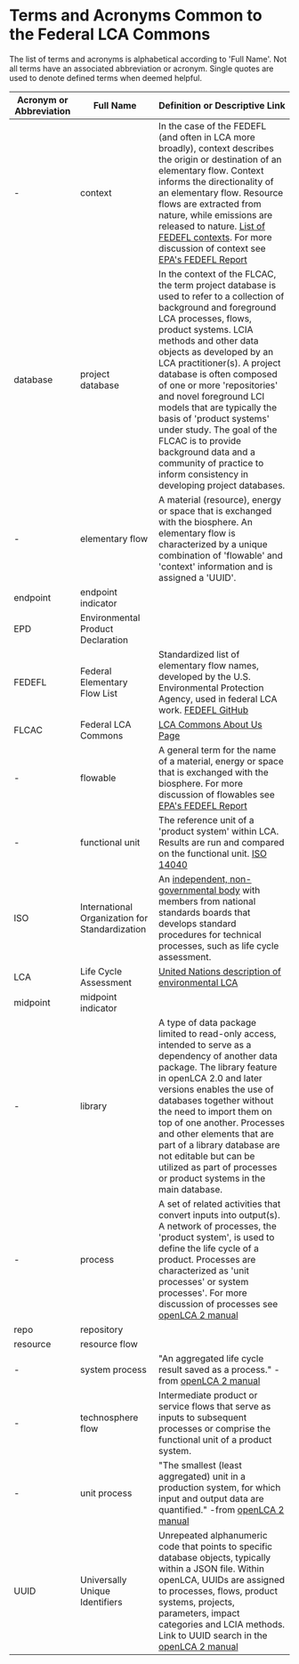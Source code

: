 # Terms and Acronyms Common to the Federal LCA Commons
The list of terms and acronyms is alphabetical according to 'Full Name'. Not all terms have an associated abbreviation or acronym. Single quotes are used to denote defined terms when deemed helpful.  

|Acronym or Abbreviation| Full Name| Definition or Descriptive Link
|----|----|----
|-|context|In the case of the FEDEFL (and often in LCA more broadly), context describes the origin or destination of an elementary flow. Context informs the directionality of an elementary flow. Resource flows are extracted from nature, while emissions are released to nature. [List of FEDEFL contexts](https://github.com/USEPA/Federal-LCA-Commons-Elementary-Flow-List/blob/master/wiki/resources/FEDEFLcontexts.xlsx). For more discussion of context see [EPA's FEDEFL Report](https://cfpub.epa.gov/si/si_public_record_report.cfm?dirEntryId=347251&Lab=NRMRL&simpleSearch=0&showCriteria=2&searchAll=elementary+flows&TIMSType=Published+Report&dateBeginPublishedPresented=07%2F31%2F2019)
|database|project database|In the context of the FLCAC, the term project database is used to refer to a collection of background and foreground LCA processes, flows, product systems. LCIA methods and other data objects as developed by an LCA practitioner(s). A project database is often composed of one or more 'repositories' and novel foreground LCI models that are typically the basis of 'product systems' under study. The goal of the FLCAC is to provide background data and a community of practice to inform consistency in developing project databases. 
|-|elementary flow|  A material (resource), energy or space that is exchanged with the biosphere. An elementary flow is characterized by a unique combination of 'flowable' and 'context' information and is assigned a 'UUID'.
|endpoint|endpoint indicator|
|EPD|Environmental Product Declaration|
|FEDEFL|Federal Elementary Flow List|Standardized list of elementary flow names, developed by the U.S. Environmental Protection Agency, used in federal LCA work. [FEDEFL GitHub](https://github.com/USEPA/fedelemflowlist)
|FLCAC|Federal LCA Commons| [LCA Commons About Us Page](https://www.lcacommons.gov/about-us)
|-|flowable|A general term for the name of a material, energy or space that is exchanged with the biosphere. For more discussion of flowables see [EPA's FEDEFL Report](https://cfpub.epa.gov/si/si_public_record_report.cfm?dirEntryId=347251&Lab=NRMRL&simpleSearch=0&showCriteria=2&searchAll=elementary+flows&TIMSType=Published+Report&dateBeginPublishedPresented=07%2F31%2F2019)
|-|functional unit| The reference unit of a 'product system' within LCA. Results are run and compared on the functional unit. [ISO 14040](https://www.iso.org/standard/37456.html)
|ISO|International Organization for Standardization|An [independent, non-governmental body](https://www.iso.org/structure.html) with members from national standards boards that develops standard procedures for technical processes, such as life cycle assessment. 
|LCA|Life Cycle Assessment| [United Nations description of environmental LCA](https://www.lifecycleinitiative.org/starting-life-cycle-thinking/life-cycle-approaches/environmental-lca/)
|midpoint|midpoint indicator|
|-|library| A type of data package limited to read-only access, intended to serve as a dependency of another data package. The library feature in openLCA 2.0 and later versions enables the use of databases together without the need to import them on top of one another. Processes and other elements that are part of a library database are not editable but can be utilized as part of processes or product systems in the main database.
|-|process| A set of related activities that convert inputs into output(s). A network of processes, the 'product system', is used to define the life cycle of a product. Processes are characterized as 'unit processes' or system processes'. For more discussion of processes see [openLCA 2 manual](https://greendelta.github.io/openLCA2-manual/processes/index.html?highlight=process#processes)
|repo|repository|
|resource|resource flow| 
|-|system process|"An aggregated life cycle result saved as a process." -from [openLCA 2 manual](https://greendelta.github.io/openLCA2-manual/processes/index.html?highlight=process#processes)
|-|technosphere flow|Intermediate product or service flows that serve as inputs to subsequent processes or comprise the functional unit of a product system. 
|-|unit process|"The  smallest (least aggregated) unit in a production system, for which input and output data are quantified." -from [openLCA 2 manual](https://greendelta.github.io/openLCA2-manual/processes/index.html?highlight=process#processes)
|UUID|Universally Unique Identifiers|Unrepeated alphanumeric code that points to specific database objects, typically within a JSON file. Within openLCA, UUIDs are assigned to processes, flows, product systems, projects, parameters, impact categories and LCIA methods. Link to UUID search in the [openLCA 2 manual](https://greendelta.github.io/openLCA2-manual/introduction/index.html?search=UUID)









